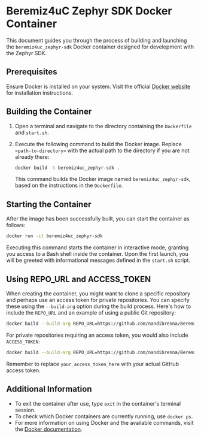 
# Beremiz4uC Zephyr SDK Docker Container

This document guides you through the process of building and launching the `beremiz4uc_zephyr-sdk` Docker container designed for development with the Zephyr SDK.

## Prerequisites

Ensure Docker is installed on your system. Visit the official [Docker website](https://docs.docker.com/get-docker/) for installation instructions.

## Building the Container

1. Open a terminal and navigate to the directory containing the `Dockerfile` and `start.sh`.

2. Execute the following command to build the Docker image. Replace `<path-to-directory>` with the actual path to the directory if you are not already there:

    ```sh
    docker build -t beremiz4uc_zephyr-sdk .
    ```

    This command builds the Docker image named `beremiz4uc_zephyr-sdk`, based on the instructions in the `Dockerfile`.

## Starting the Container

After the image has been successfully built, you can start the container as follows:

```sh
docker run -it beremiz4uc_zephyr-sdk
```

Executing this command starts the container in interactive mode, granting you access to a Bash shell inside the container. Upon the first launch, you will be greeted with informational messages defined in the `start.sh` script.

## Using REPO_URL and ACCESS_TOKEN

When creating the container, you might want to clone a specific repository and perhaps use an access token for private repositories. You can specify these using the `--build-arg` option during the build process. Here's how to include the `REPO_URL` and an example of using a public Git repository:

```sh
docker build --build-arg REPO_URL=https://github.com/nandibrenna/Beremiz4uC -t beremiz4uc_zephyr-sdk .
```

For private repositories requiring an access token, you would also include `ACCESS_TOKEN`:

```sh
docker build --build-arg REPO_URL=https://github.com/nandibrenna/Beremiz4uC --build-arg ACCESS_TOKEN=your_access_token_here -t beremiz4uc_zephyr-sdk .
```

Remember to replace `your_access_token_here` with your actual GitHub access token.

## Additional Information

- To exit the container after use, type `exit` in the container's terminal session.
- To check which Docker containers are currently running, use `docker ps`.
- For more information on using Docker and the available commands, visit the [Docker documentation](https://docs.docker.com/).

